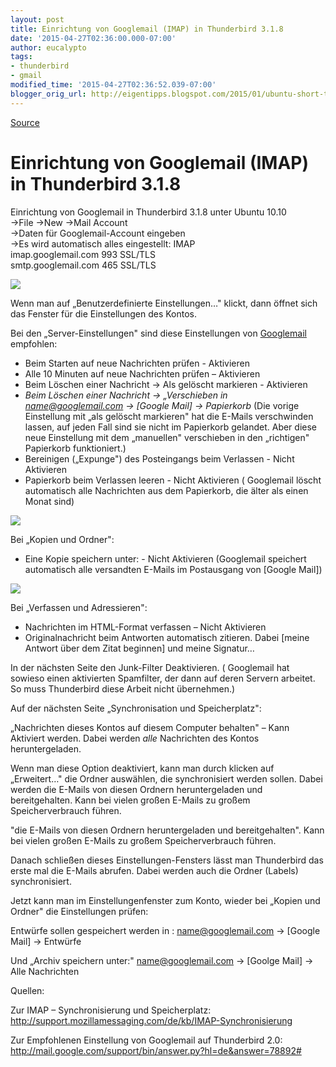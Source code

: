 ```yaml
---
layout: post
title: Einrichtung von Googlemail (IMAP) in Thunderbird 3.1.8
date: '2015-04-27T02:36:00.000-07:00'
author: eucalypto
tags:
- thunderbird
- gmail
modified_time: '2015-04-27T02:36:52.039-07:00'
blogger_orig_url: http://eigentipps.blogspot.com/2015/01/ubuntu-short-tips.html
---
```

[Source](http://eigentipps.blogspot.de/2011/05/einrichtung-von-googlemail-imap-in.html "Permalink to Einrichtung von Googlemail (IMAP) in Thunderbird 3.1.8")

Einrichtung von Googlemail (IMAP) in Thunderbird 3.1.8
======================================================

 Einrichtung von Googlemail in Thunderbird 3.1.8 unter Ubuntu 10.10  
->File ->New ->Mail Account  
->Daten für Googlemail-Account eingeben  
->Es wird automatisch alles eingestellt: IMAP  
imap.googlemail.com 993 SSL/TLS  
smtp.googlemail.com 465 SSL/TLS

![][1]


Wenn man auf „Benutzerdefinierte Einstellungen…" klickt, dann öffnet
sich das Fenster für die Einstellungen des Kontos.

Bei den „Server-Einstellungen" sind diese Einstellungen von
[Googlemail][2] empfohlen:  

* Beim Starten auf neue Nachrichten prüfen  -  Aktivieren
* Alle 10 Minuten auf neue Nachrichten prüfen  – Aktivieren
* Beim Löschen einer Nachricht -> Als gelöscht markieren  -  Aktivieren
* _Beim Löschen einer Nachricht -> „Verschieben in name@googlemail.com -> [Google Mail] -> Papierkorb_ (Die vorige Einstellung mit „als gelöscht markieren" hat die E-Mails verschwinden lassen, auf jeden Fall sind sie nicht im Papierkorb gelandet. Aber diese neue Einstellung mit dem „manuellen" verschieben in den „richtigen" Papierkorb funktioniert.)
* Bereinigen („Expunge") des Posteingangs beim Verlassen  -  Nicht Aktivieren
* Papierkorb beim Verlassen leeren  -  Nicht Aktivieren ( Googlemail löscht automatisch alle Nachrichten aus dem Papierkorb, die älter als einen Monat sind)

![][3]


Bei „Kopien und Ordner":  

* Eine Kopie speichern unter:  -  Nicht Aktivieren (Googlemail speichert automatisch alle versandten E-Mails im Postausgang von [Google Mail])

![][4]

Bei „Verfassen und Adressieren":  

* Nachrichten im HTML-Format verfassen  –  Nicht Aktivieren
* Originalnachricht beim Antworten automatisch zitieren. Dabei [meine Antwort über dem Zitat beginnen] und meine Signatur…

In der nächsten Seite den Junk-Filter Deaktivieren. ( Googlemail hat
sowieso einen aktivierten Spamfilter, der dann auf deren Servern
arbeitet. So muss Thunderbird diese Arbeit nicht übernehmen.)

Auf der nächsten Seite „Synchronisation und Speicherplatz":

„Nachrichten dieses Kontos auf diesem Computer behalten"  –  Kann
Aktiviert werden. Dabei werden _alle_ Nachrichten des Kontos
heruntergeladen.

Wenn man diese Option deaktiviert, kann man durch klicken auf
„Erweitert…" die Ordner auswählen, die synchronisiert werden sollen.
Dabei werden die E-Mails von diesen Ordnern heruntergeladen und
bereitgehalten. Kann bei vielen großen E-Mails zu großem
Speicherverbrauch führen.

"die E-Mails von diesen Ordnern heruntergeladen und bereitgehalten".
Kann bei vielen großen E-Mails zu großem Speicherverbrauch führen.

Danach schließen dieses Einstellungen-Fensters lässt man Thunderbird das
erste mal die E-Mails abrufen. Dabei werden auch die Ordner (Labels)
synchronisiert.

Jetzt kann man im Einstellungenfenster zum Konto, wieder bei „Kopien und
Ordner" die Einstellungen prüfen:

Entwürfe sollen gespeichert werden in : name@googlemail.com -> [Google
Mail] -> Entwürfe

Und „Archiv speichern unter:" name@googlemail.com -> [Goolge Mail] ->
Alle Nachrichten

Quellen:

Zur IMAP – Synchronisierung und Speicherplatz:  
http://support.mozillamessaging.com/de/kb/IMAP-Synchronisierung

Zur Empfohlenen Einstellung von Googlemail auf Thunderbird 2.0:  
http://mail.google.com/support/bin/answer.py?hl=de&answer=78892#

[1]: http://3.bp.blogspot.com/-oe3SmR2-tzM/TyVmcqmrHQI/AAAAAAAAAME/fTs2aOvVSt8/s640/thunderbirdneueskonto01.jpg
[2]: http://mail.google.com/support/bin/answer.py?hl=de&answer=78892#
[3]: http://4.bp.blogspot.com/-XOfMsUGnimg/TyVmeL4abwI/AAAAAAAAAMU/8l9VVSQvc7E/s640/thunderbirdservereinstellungenempfohlen.jpg
[4]: http://2.bp.blogspot.com/-PRsWDpD2MoA/TyVmcCnFZWI/AAAAAAAAAL4/znOFcPrKq4k/s640/thunderbirdkopienundordner.jpg

